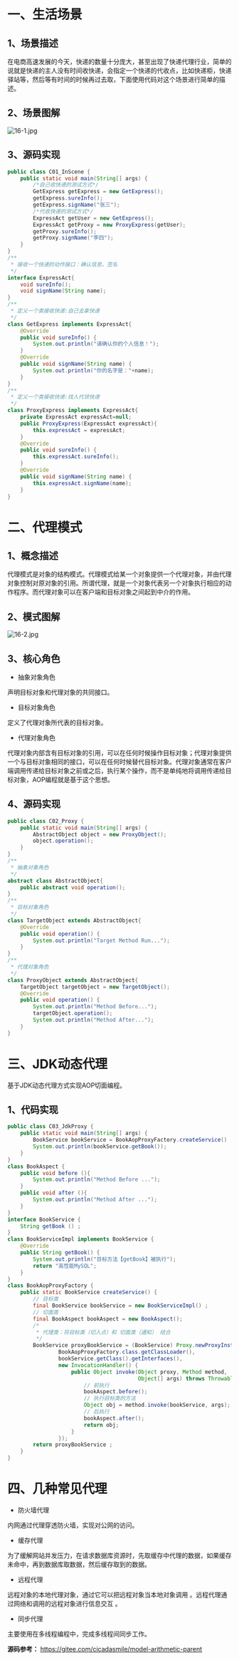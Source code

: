 # 一、生活场景

## 1、场景描述

在电商高速发展的今天，快递的数量十分庞大，甚至出现了快递代理行业，简单的说就是快递的主人没有时间收快递，会指定一个快递的代收点，比如快递柜，快递驿站等，然后等有时间的时候再过去取，下面使用代码对这个场景进行简单的描述。

## 2、场景图解

![](https://images.gitee.com/uploads/images/2022/0220/225602_44073f20_5064118.jpeg "16-1.jpg")

## 3、源码实现

```java
public class C01_InScene {
    public static void main(String[] args) {
        /*自己收快递的测试方式*/
        GetExpress getExpress = new GetExpress();
        getExpress.sureInfo();
        getExpress.signName("张三");
        /*代收快递的测试方式*/
        ExpressAct getUser = new GetExpress();
        ExpressAct getProxy = new ProxyExpress(getUser);
        getProxy.sureInfo();
        getProxy.signName("李四");
    }
}
/**
 * 接收一个快递的动作接口：确认信息，签名
 */
interface ExpressAct{
    void sureInfo();
    void signName(String name);
}
/**
 * 定义一个类接收快递:自己去拿快递
 */
class GetExpress implements ExpressAct{
    @Override
    public void sureInfo() {
        System.out.println("请确认你的个人信息！");
    }
    @Override
    public void signName(String name) {
        System.out.println("你的名字是："+name);
    }
}
/**
 * 定义一个类接收快递:找人代领快递
 */
class ProxyExpress implements ExpressAct{
    private ExpressAct expressAct=null;
    public ProxyExpress(ExpressAct expressAct){
        this.expressAct = expressAct;
    }
    @Override
    public void sureInfo() {
        this.expressAct.sureInfo();
    }
    @Override
    public void signName(String name) {
        this.expressAct.signName(name);
    }
}
```

# 二、代理模式

## 1、概念描述

代理模式是对象的结构模式。代理模式给某一个对象提供一个代理对象，并由代理对象控制对原对象的引用。所谓代理，就是一个对象代表另一个对象执行相应的动作程序。而代理对象可以在客户端和目标对象之间起到中介的作用。

## 2、模式图解

![](https://images.gitee.com/uploads/images/2022/0220/225617_e4b01a0e_5064118.jpeg "16-2.jpg")

## 3、核心角色

- 抽象对象角色

声明目标对象和代理对象的共同接口。

- 目标对象角色

定义了代理对象所代表的目标对象。

- 代理对象角色

代理对象内部含有目标对象的引用，可以在任何时候操作目标对象；代理对象提供一个与目标对象相同的接口，可以在任何时候替代目标对象。代理对象通常在客户端调用传递给目标对象之前或之后，执行某个操作，而不是单纯地将调用传递给目标对象，AOP编程就是基于这个思想。

## 4、源码实现

```java
public class C02_Proxy {
    public static void main(String[] args) {
        AbstractObject object = new ProxyObject();
        object.operation();
    }
}
/**
 * 抽象对象角色
 */
abstract class AbstractObject{
    public abstract void operation();
}
/**
 * 目标对象角色
 */
class TargetObject extends AbstractObject{
    @Override
    public void operation() {
        System.out.println("Target Method Run...");
    }
}
/**
 * 代理对象角色
 */
class ProxyObject extends AbstractObject{
    TargetObject targetObject = new TargetObject();
    @Override
    public void operation() {
        System.out.println("Method Before...");
        targetObject.operation();
        System.out.println("Method After...");
    }
}
```

# 三、JDK动态代理

基于JDK动态代理方式实现AOP切面编程。

## 1、代码实现

```java
public class C03_JdkProxy {
    public static void main(String[] args) {
        BookService bookService = BookAopProxyFactory.createService() ;
        System.out.println(bookService.getBook());
    }
}
class BookAspect {
    public void before (){
        System.out.println("Method Before ...");
    }
    public void after (){
        System.out.println("Method After ...");
    }
}
interface BookService {
    String getBook () ;
}
class BookServiceImpl implements BookService {
    @Override
    public String getBook() {
        System.out.println("目标方法【getBook】被执行");
        return "高性能MySQL";
    }
}
class BookAopProxyFactory {
    public static BookService createService() {
        // 目标类
        final BookService bookService = new BookServiceImpl() ;
        // 切面类
        final BookAspect bookAspect = new BookAspect();
        /*
         * 代理类：将目标类（切入点）和 切面类（通知） 结合
         */
        BookService proxyBookService = (BookService) Proxy.newProxyInstance(
                BookAopProxyFactory.class.getClassLoader(),
                bookService.getClass().getInterfaces(),
                new InvocationHandler() {
                    public Object invoke(Object proxy, Method method,
                                         Object[] args) throws Throwable {
                        // 前执行
                        bookAspect.before();
                        // 执行目标类的方法
                        Object obj = method.invoke(bookService, args);
                        // 后执行
                        bookAspect.after();
                        return obj;
                    }
                });
        return proxyBookService ;
    }
}
```

# 四、几种常见代理

- 防火墙代理

内网通过代理穿透防火墙，实现对公网的访问。

- 缓存代理

为了缓解网站并发压力，在请求数据库资源时，先取缓存中代理的数据，如果缓存未命中，再到数据库取数据，然后缓存取到的数据。

- 远程代理

远程对象的本地代理对象，通过它可以把远程对象当本地对象调用 。远程代理通过网络和调用的远程对象进行信息交互 。

- 同步代理 

主要使用在多线程编程中，完成多线程间同步工作。

**源码参考：** https://gitee.com/cicadasmile/model-arithmetic-parent